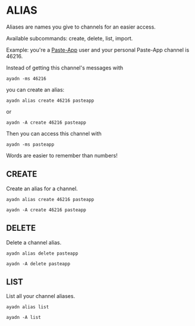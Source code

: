 # ALIAS

Aliases are names you give to channels for an easier access.

Available subcommands: create, delete, list, import.

Example: you're a [Paste-App](http://paste-app.net/) user and your personal Paste-App channel is 46216.

Instead of getting this channel's messages with 

`ayadn -ms 46216` 

you can create an alias:

`ayadn alias create 46216 pasteapp`

or

`ayadn -A create 46216 pasteapp`

Then you can access this channel with 

`ayadn -ms pasteapp` 

Words are easier to remember than numbers!  

## CREATE

Create an alias for a channel.

`ayadn alias create 46216 pasteapp`

`ayadn -A create 46216 pasteapp`

## DELETE

Delete a channel alias.

`ayadn alias delete pasteapp`

`ayadn -A delete pasteapp`

## LIST

List all your channel aliases.

`ayadn alias list`

`ayadn -A list`
